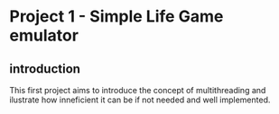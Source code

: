 # Project 1 - Simple Life Game emulator

## introduction
This first project aims to introduce the concept of multithreading and ilustrate how inneficient it can be if not needed and well implemented.